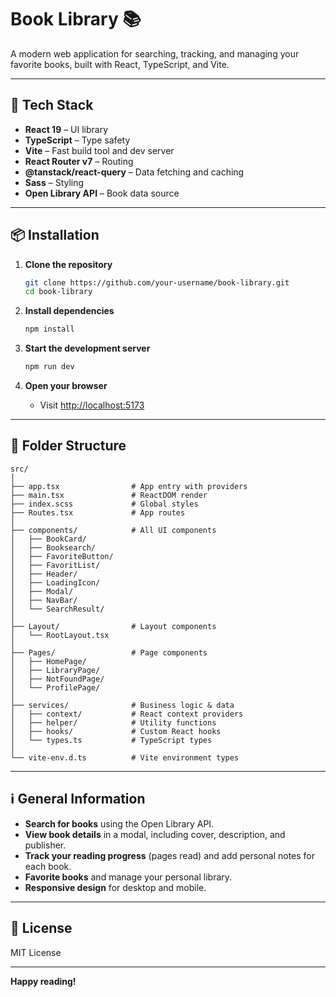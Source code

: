 # Book Library 📚

A modern web application for searching, tracking, and managing your favorite books, built with React, TypeScript, and Vite.

---

## 🚀 Tech Stack

-   **React 19** – UI library
-   **TypeScript** – Type safety
-   **Vite** – Fast build tool and dev server
-   **React Router v7** – Routing
-   **@tanstack/react-query** – Data fetching and caching
-   **Sass** – Styling
-   **Open Library API** – Book data source

---

## 📦 Installation

1. **Clone the repository**

    ```sh
    git clone https://github.com/your-username/book-library.git
    cd book-library
    ```

2. **Install dependencies**

    ```sh
    npm install
    ```

3. **Start the development server**

    ```sh
    npm run dev
    ```

4. **Open your browser**
    - Visit [http://localhost:5173](http://localhost:5173)

---

## 📁 Folder Structure

```
src/
│
├── app.tsx                # App entry with providers
├── main.tsx               # ReactDOM render
├── index.scss             # Global styles
├── Routes.tsx             # App routes
│
├── components/            # All UI components
│   ├── BookCard/
│   ├── Booksearch/
│   ├── FavoriteButton/
│   ├── FavoritList/
│   ├── Header/
│   ├── LoadingIcon/
│   ├── Modal/
│   ├── NavBar/
│   └── SearchResult/
│
├── Layout/                # Layout components
│   └── RootLayout.tsx
│
├── Pages/                 # Page components
│   ├── HomePage/
│   ├── LibraryPage/
│   ├── NotFoundPage/
│   └── ProfilePage/
│
├── services/              # Business logic & data
│   ├── context/           # React context providers
│   ├── helper/            # Utility functions
│   ├── hooks/             # Custom React hooks
│   └── types.ts           # TypeScript types
│
└── vite-env.d.ts          # Vite environment types
```

---

## ℹ️ General Information

-   **Search for books** using the Open Library API.
-   **View book details** in a modal, including cover, description, and publisher.
-   **Track your reading progress** (pages read) and add personal notes for each book.
-   **Favorite books** and manage your personal library.
-   **Responsive design** for desktop and mobile.

---

## 📝 License

MIT License

---

**Happy reading!**
